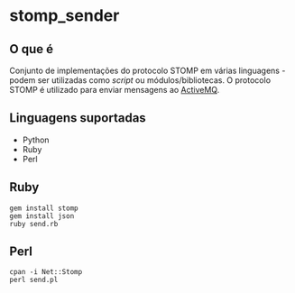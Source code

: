 stomp_sender
===============

O que é
------------

Conjunto de implementações do protocolo STOMP em várias linguagens - podem ser utilizadas como *script* ou módulos/bibliotecas.
O protocolo STOMP é utilizado para enviar mensagens ao [ActiveMQ](http://activemq.apache.org/).


Linguagens suportadas
---------------------

* Python
* Ruby
* Perl


Ruby
----

	gem install stomp
	gem install json
	ruby send.rb


Perl
----

    cpan -i Net::Stomp
	perl send.pl
